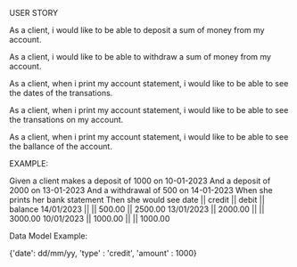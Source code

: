 USER STORY

As a client, i would like to be able to deposit a sum of money from my account.

As a client, i would like to be able to withdraw a sum of money from my account.

As a client, when i print my account statement, i would like to be able to see the dates of the transations.

As a client, when i print my account statement, i would like to be able to see the transations on my account.

As a client, when i print my account statement, i would like to be able to see the ballance of the account.

EXAMPLE:

Given a client makes a deposit of 1000 on 10-01-2023
And a deposit of 2000 on 13-01-2023
And a withdrawal of 500 on 14-01-2023
When she prints her bank statement
Then she would see
date || credit || debit || balance
14/01/2023 || || 500.00 || 2500.00
13/01/2023 || 2000.00 || || 3000.00
10/01/2023 || 1000.00 || || 1000.00

Data Model Example:

{'date': dd/mm/yy, 'type' : 'credit', 'amount' : 1000}
